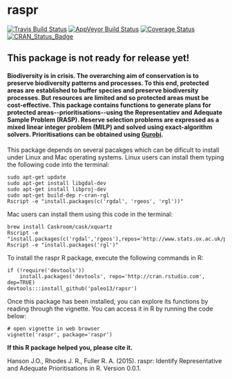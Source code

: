 raspr
============

[![Travis Build Status](https://img.shields.io/travis/paleo13/raspr/master.svg?label=Mac%20OSX%20%26%20Linux)](https://travis-ci.org/paleo13/raspr)
[![AppVeyor Build Status](https://img.shields.io/appveyor/ci/paleo13/raspr/master.svg?label=Windows)](https://ci.appveyor.com/project/paleo13/raspr)
[![Coverage Status](https://img.shields.io/coveralls/paleo13/raspr/master.svg?label=coverage)](https://codecov.io/github/paleo13/raspr?branch=master)
[![CRAN_Status_Badge](http://www.r-pkg.org/badges/version/raspr)](http://cran.r-project.org/package=raspr)

## This package is not ready for release yet!

#### Biodiversity is in crisis. The overarching aim of conservation is to preserve biodiversity patterns and processes. To this end, protected areas are established to buffer species and preserve biodiversity processes. But resources are limited and so protected areas must be cost-effective. This package contains functions to generate plans for protected areas--prioritisations--using the Representatiev and Adequate Sample Problem (RASP). Reserve selection problems are expressed as a mixed linear integer problem (MILP) and solved using exact-algorithm solvers. Prioritisations can be obtained using [Gurobi](http://www.gurobi.com/).

This package depends on several pacakges which can be dificult to install under Linux and Mac operating systems. Linux users can install them typing the following code into the terminal:

```
sudo apt-get update
sudo apt-get install libgdal-dev
sudo apt-get install libproj-dev
sudo apt-get build-dep r-cran-rgl
Rscript -e "install.packages(c('rgdal', 'rgeos', 'rgl'))"
```

Mac users can install them using this code in the terminal:

```
brew install Caskroom/cask/xquartz
Rscript -e "install.packages(c('rgdal','rgeos'),repos='http://www.stats.ox.ac.uk/pub/RWin')"
Rscript -e "install.packages('rgl')"
```

To install the raspr R package, execute the following commands in R:

```
if (!require('devtools'))
	install.packages('devtools', repo='http://cran.rstudio.com', dep=TRUE)
devtools:::install_github('paleo13/rapsr')
```

Once this package has been installed, you can explore its functions by reading through the vignette. You can access it in R by running the code below:

```
# open vignette in web browser
vignette('raspr', package='raspr')
```

**If this R package helped you, please cite it.**

Hanson J.O., Rhodes J. R., Fuller R. A. (2015). raspr: Identify Representative and Adequate Prioritisations in R. Version 0.0.1.
